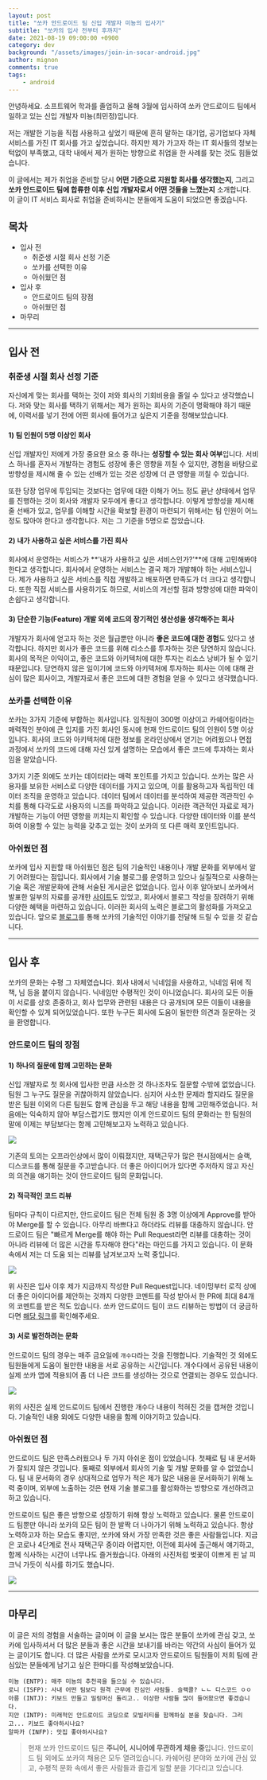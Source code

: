 ```yaml
---
layout: post
title: "쏘카 안드로이드 팀 신입 개발자 미뇽의 입사기"
subtitle: "쏘카의 입사 전부터 후까지"
date: 2021-08-19 09:00:00 +0900
category: dev
background: "/assets/images/join-in-socar-android.jpg"
author: mignon
comments: true
tags:
    - android
---
```



안녕하세요. 소프트웨어 학과를 졸업하고 올해 3월에 입사하여 쏘카 안드로이드 팀에서 일하고 있는 신입 개발자 미뇽(최민정)입니다.

저는 개발한 기능을 직접 사용하고 싶었기 때문에 흔히 말하는 대기업, 공기업보다 자체 서비스를 가진 IT 회사를 가고 싶었습니다. 하지만 제가 가고자 하는 IT 회사들의 정보는 턱없이 부족했고, 대학 내에서 제가 원하는 방향으로 취업을 한 사례를 찾는 것도 힘들었습니다.

이 글에서는 제가 취업을 준비할 당시 **어떤 기준으로 지원할 회사를 생각했는지**, 그리고 **쏘카 안드로이드 팀에 합류한 이후 신입 개발자로서 어떤 것들을 느꼈는지** 소개합니다. 이 글이 IT 서비스 회사로 취업을 준비하시는 분들에게 도움이 되었으면 좋겠습니다.


## 목차

- 입사 전
  - 취준생 시절 회사 선정 기준
  - 쏘카를 선택한 이유
  - 아쉬웠던 점
- 입사 후
  - 안드로이드 팀의 장점
  - 아쉬웠던 점
- 마무리

---

## 입사 전

### 취준생 시절 회사 선정 기준

자신에게 맞는 회사를 택하는 것이 저와 회사의 기회비용을 줄일 수 있다고 생각했습니다. 저와 맞는 회사를 택하기 위해서는 제가 원하는 회사의 기준이 명확해야 하기 때문에, 이력서를 넣기 전에 어떤 회사에 들어가고 싶은지 기준을 정해보았습니다.

#### 1) 팀 인원이 5명 이상인 회사

신입 개발자인 저에게 가장 중요한 요소 중 하나는 **성장할 수 있는 회사 여부**입니다. 서비스 하나를 혼자서 개발하는 경험도 성장에 좋은 영향을 끼칠 수 있지만, 경험을 바탕으로 방향성을 제시해 줄 수 있는 선배가 있는 것은 성장에 더 큰 영향을 끼칠 수 있습니다. 

또한 당장 업무에 투입되는 것보다는 업무에 대한 이해가 어느 정도 끝난 상태에서 업무를 진행하는 것이 회사와 개발자 모두에게 좋다고 생각합니다. 이렇게 방향성을 제시해 줄 선배가 있고, 업무를 이해할 시간을 확보할 환경이 마련되기 위해서는 팀 인원이 어느 정도 많아야 한다고 생각합니다. 저는 그 기준을 5명으로 잡았습니다.

#### 2) 내가 사용하고 싶은 서비스를 가진 회사

회사에서 운영하는 서비스가 **'내가 사용하고 싶은 서비스인가?'**에 대해 고민해봐야 한다고 생각합니다. 회사에서 운영하는 서비스는 결국 제가 개발해야 하는 서비스입니다. 제가 사용하고 싶은 서비스를 직접 개발하고 배포하면 만족도가 더 크다고 생각합니다. 또한 직접 서비스를 사용하기도 하므로, 서비스의 개선할 점과 방향성에 대한 파악이 손쉽다고 생각합니다.

#### 3) 단순한 기능(Feature) 개발 외에 코드의 장기적인 생산성을 생각해주는 회사

개발자가 회사에 얻고자 하는 것은 월급뿐만 아니라 **좋은 코드에 대한 경험**도 있다고 생각합니다. 하지만 회사가 좋은 코드를 위해 리소스를 투자하는 것은 당연하지 않습니다. 회사의 목적은 이익이고, 좋은 코드와 아키텍처에 대한 투자는 리소스 낭비가 될 수 있기 때문입니다. 당연하지 않은 일이기에 코드와 아키텍처에 투자하는 회사는 이에 대해 관심이 많은 회사이고, 개발자로서 좋은 코드에 대한 경험을 얻을 수 있다고 생각했습니다.

### 쏘카를 선택한 이유

쏘카는 3가지 기준에 부합하는 회사입니다. 임직원이 300명 이상이고 카쉐어링이라는 매력적인 분야에 큰 입지를 가진 회사인 동시에 현재 안드로이드 팀의 인원이 5명 이상입니다. 회사의 코드와 아키텍처에 대한 정보를 온라인상에서 얻기는 어려웠으나 면접 과정에서 쏘카의 코드에 대해 자신 있게 설명하는 모습에서 좋은 코드에 투자하는 회사임을 알았습니다.

3가지 기준 외에도 쏘카는 데이터라는 매력 포인트를 가지고 있습니다. 쏘카는 많은 사용자를 보유한 서비스로 다양한 데이터를 가지고 있으며, 이를 활용하고자 독립적인 데이터 조직을 운영하고 있습니다. 데이터 팀에서 데이터를 분석하여 제공한 객관적인 수치를 통해 다각도로 사용자의 니즈를 파악하고 있습니다. 이러한 객관적인 자료로 제가 개발하는 기능이 어떤 영향을 끼치는지 확인할 수 있습니다. 다양한 데이터와 이를 분석하여 이용할 수 있는 능력을 갖추고 있는 것이 쏘카의 또 다른 매력 포인트입니다.

### 아쉬웠던 점

쏘카에 입사 지원할 때 아쉬웠던 점은 팀의 기술적인 내용이나 개발 문화를 외부에서 알기 어려웠다는 점입니다. 회사에서 기술 블로그를 운영하고 있으나 실질적으로 사용하는 기술 혹은 개발문화에 관해 서술된 게시글은 없었습니다. 입사 이후 알아보니 쏘카에서 발표한 일부의 자료를 공개한 [사이트](https://speakerdeck.com/socar)도 있었고, 회사에서 블로그 작성을 장려하기 위해 다양한 혜택을 마련하고 있습니다. 이러한 회사의 노력은 블로그의 활성화를 가져오고 있습니다. 앞으로 [블로그](https://tech.socarcorp.kr)를 통해 쏘카의 기술적인 이야기를 전달해 드릴 수 있을 것 같습니다.

---

## 입사 후

쏘카의 문화는 수평 그 자체였습니다. 회사 내에서 닉네임을 사용하고, 닉네임 뒤에 직책, 님 등을 붙이지 않습니다. 닉네임만 수평적인 것이 아니었습니다. 회사의 모든 이들이 서로를 상호 존중하고, 회사 업무와 관련된 내용은 다 공개되며 모든 이들이 내용을 확인할 수 있게 되어있었습니다. 또한 누구든 회사에 도움이 될만한 의견과 질문하는 것을 환영합니다.

### 안드로이드 팀의 장점

#### 1) 하나의 질문에 함께 고민하는 문화

신입 개발자로 첫 회사에 입사한 만큼 사소한 것 하나조차도 질문할 수밖에 없었습니다. 팀원 그 누구도 질문을 귀찮아하지 않았습니다. 심지어 사소한 문제라 할지라도 질문을 받은 팀원 이외의 다른 팀원도 함께 관심을 두고 해당 내용을 함께 고민해주었습니다. 처음에는 익숙하지 않아 부담스럽기도 했지만 이게 안드로이드 팀의 문화라는 한 팀원의 말에 이제는 부담보다는 함께 고민해보고자 노력하고 있습니다.

![](/img/join-in-socar-android/talk-in-slack.png)

기존의 토의는 오프라인상에서 많이 이뤄졌지만, 재택근무가 많은 현시점에서는 슬랙, 디스코드를 통해 질문을 주고받습니다. 더 좋은 아이디어가 있다면 주저하지 않고 자신의 의견을 얘기하는 것이 안드로이드 팀의 문화입니다.

#### 2) 적극적인 코드 리뷰

팀마다 규칙이 다르지만, 안드로이드 팀은 전체 팀원 중 3명 이상에게 Approve를 받아야 Merge를 할 수 있습니다. 아무리 바쁘다고 하더라도 리뷰를 대충하지 않습니다. 안드로이드 팀은 "빠르게 Merge를 해야 하는 Pull Request라면 리뷰를 대충하는 것이 아니라 리뷰에 더 많은 시간을 투자해야 한다"라는 마인드를 가지고 있습니다. 이 문화 속에서 저는 더 도움 되는 리뷰를 남겨보고자 노력 중입니다.     

![](/img/join-in-socar-android/pull-request.png)

위 사진은 입사 이후 제가 지금까지 작성한 Pull Request입니다. 네이밍부터 로직 상에 더 좋은 아이디어를 제안하는 것까지 다양한 코멘트를 작성 받아서 한 PR에 최대 84개의 코멘트를 받은 적도 있습니다. 쏘카 안드로이드 팀이 코드 리뷰하는 방법이 더 궁금하다면 [해당 링크](https://speakerdeck.com/socar/kodeu-ribyu-jeogeunggi)를 확인해주세요.


#### 3) 서로 발전하려는 문화

안드로이드 팀의 경우는 매주 금요일에 `개수다`라는 것을 진행합니다. 기술적인 것 외에도 팀원들에게 도움이 될만한 내용을 서로 공유하는 시간입니다. 개수다에서 공유된 내용이 실제 쏘카 앱에 적용되어 좀 더 나은 코드를 생성하는 것으로 연결되는 경우도 있습니다. 

![](/img/join-in-socar-android/gaesuda.png)

위의 사진은 실제 안드로이드 팀에서 진행한 개수다 내용이 적혀진 것을 캡쳐한 것입니다. 기술적인 내용 외에도 다양한 내용을 함께 이야기하고 있습니다.


### 아쉬웠던 점

안드로이드 팀은 만족스러웠으나 두 가지 아쉬운 점이 있었습니다. 첫째로 팀 내 문서화가 잘되지 않은 것입니다. 둘째로 외부에서 회사의 기술 및 개발 문화를 알 수 없었습니다. 팀 내 문서화의 경우 상대적으로 업무가 적은 제가 많은 내용을 문서화하기 위해 노력 중이며, 외부에 노출하는 것은 현재 기술 블로그를 활성화하는 방향으로 개선하려고 하고 있습니다.

안드로이드 팀은 좋은 방향으로 성장하기 위해 항상 노력하고 있습니다. 물론 안드로이드 팀뿐만 아니라 쏘카의 모든 팀이 한 발짝 더 나아가기 위해 노력하고 있습니다. 항상 노력하고자 하는 모습도 좋지만, 쏘카에 와서 가장 만족한 것은 좋은 사람들입니다. 지금은 코로나 4단계로 전사 재택근무 중이라 어렵지만, 이전에 회사에 출근해서 얘기하고, 함께 식사하는 시간이 너무나도 즐거웠습니다. 아래의 사진처럼 벚꽃이 이쁘게 핀 날 피크닉 가듯이 식사를 하기도 했습니다.

![](/img/join-in-socar-android/lunch-with-company.jpg)

---

## 마무리

이 글은 저의 경험을 서술하는 글이며 이 글을 보시는 많은 분들이 쏘카에 관심 갖고, 쏘카에 입사하셔서 더 많은 분들과 좋은 시간을 보내기를 바라는 약간의 사심이 들어가 있는 글이기도 합니다. 더 많은 사람을 쏘카로 모시고자 안드로이드 팀원들이 저희 팀에 관심있는 분들에게 남기고 싶은 한마디를 작성해보았습니다.
 
```
미뇽 (ENTP): 매주 미뇽의 추천곡을 들으실 수 있습니다.
로니 (ISFP): 사내 어떤 팀보다 원격 근무에 진심인 사람들. 슬랙콜? ㄴㄴ 디스코드 ㅇㅇ
아릉 (INTJ): 키보드 만들고 밀링머신 돌리고.. 이상한 사람들 많이 들어왔으면 좋겠습니다.
지안 (INTP): 미래적인 안드로이드 코딩으로 모빌리티를 함께하실 분을 찾습니다. 그리고... 키보드 좋아하시나요?
알파카 (INFP): 맛집 좋아하시나요?
```

> 현재 쏘카 안드로이드 팀은 **주니어, 시니어에 무관하게 채용 중**입니다. 안드로이드 팀 외에도 쏘카의 채용은 모두 열려있습니다. 카쉐어링 분야와 쏘카에 관심 있고, 수평적 문화 속에서 좋은 사람들과 즐겁게 일할 분을 기다리고 있습니다.

